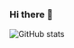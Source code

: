 ### Hi there 👋

![GitHub stats](https://github-readme-stats.vercel.app/api?username=brandonmoss-99&count_private=true&show_icons=true&theme=radical)

<!--
**brandonmoss-99/brandonmoss-99** is a ✨ _special_ ✨ repository because its `README.md` (this file) appears on your GitHub profile.

Here are some ideas to get you started:

- 🔭 I’m currently working on ...
- 🌱 I’m currently learning ...
- 👯 I’m looking to collaborate on ...
- 🤔 I’m looking for help with ...
- 💬 Ask me about ...
- 📫 How to reach me: ...
- 😄 Pronouns: ...
- ⚡ Fun fact: ...
-->
